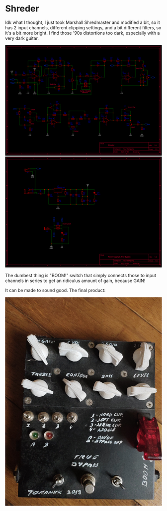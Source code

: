 # Shreder

Idk what I thought, I just took Marshall Shredmaster and modified a bit, so it has 2 input channels, different clipping settings, and a bit different filters, so it's a bit more bright. I find those '90s distortions too dark, especially with a very dark guitar.


<img src="https://github.com/Xses-1/Shreder/blob/main/Schematics/Sheet_1.png">
<img src="https://github.com/Xses-1/Shreder/blob/main/Schematics/Sheet_2.png">


The dumbest thing is "BOOM!" switch that simply connects those to input channels in series to get an ridiculus amount of gain, because GAIN!


It can be made to sound good. The final product:


<img src="https://github.com/Xses-1/Shreder/blob/main/pictures/16897067263536213508629446336273.jpg">
